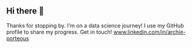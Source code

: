 ## Hi there 👋
Thanks for stopping by.  I'm on a data science journey! I use my GitHub profile to share my progress.
Get in touch! www.linkedin.com/in/archie-porteous 
